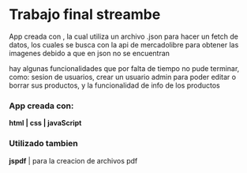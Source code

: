 # Trabajo final streambe


App creada con , la cual utiliza un archivo .json para hacer un fetch de datos, los cuales se busca con la api de  mercadolibre para obtener las imagenes debido a que en json no se encuentran

hay algunas funcionalidades que por falta de tiempo no pude terminar, como:
sesion de usuarios, crear un usuario admin para poder editar o borrar sus productos, y la funcionalidad de info de los productos
### App creada con:

**html | css | javaScript**
### Utilizado tambien 

**jspdf** | para la creacion de archivos pdf
